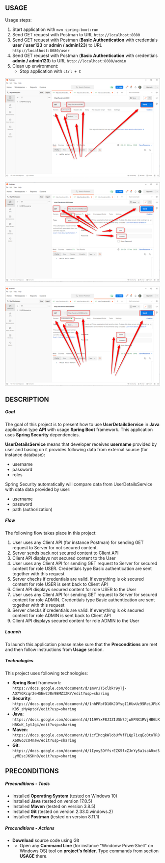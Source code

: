 USAGE
-----

Usage steps:
1. Start application with `mvn spring-boot:run`
1. Send GET request with Postman to URL `http://localhost:8080`
1. Send GET request with Postman (**Basic Authentication** with credentials **user / user123** or **admin / admin123**) to URL `http://localhost:8080/user`
1. Send GET request with Postman (**Basic Authentication** with credentials **admin / admin123**) to URL `http://localhost:8080/admin`
1. Clean up environment:
    * Stop application with `ctrl + C`

![My Image](image-1.png)

![My Image](image-2.png)

![My Image](image-3.png)


DESCRIPTION
-----------

##### Goal
The goal of this project is to present how to use **UserDetailsService** in **Java** application type **API** with usage **Spring Boot** framework. This application uses **Spring Security** dependencies.

**UserDetailsService** means that developer receives **username** provided by user and basing on it provides following data from external source (for instance database):
* username
* password
* roles

Spring Security automatically will compare data from UserDetailsService with data data provided by user:
* username
* password
* path (authorization)

##### Flow
The following flow takes place in this project:
1. User uses any Client API (for instance Postman) for sending GET request to Server for not secured content. 
1. Server sends back not secured content to Client API
1. Client API displays not secured content to the User 
1. User uses any Client API for sending GET request to Server for secured content for role USER. Credentials type Basic authentication are sent together with this request
1. Server checks if credentials are valid. If everything is ok secured content for role USER is sent back to Client API
1. Client API displays secured content for role USER to the User
1. User uses any Client API for sending GET request to Server for secured content for role ADMIN. Credentials type Basic authentication are sent together with this request
1. Server checks if credentials are valid. If everything is ok secured content for role ADMIN is sent back to Client API
1. Client API displays secured content for role ADMIN to the User  

##### Launch
To launch this application please make sure that the **Preconditions** are met and then follow instructions from **Usage** section.

##### Technologies
This project uses following technologies:
* **Spring Boot** framework: `https://docs.google.com/document/d/1mvrJT5clbkr9yTj-AQ7YOXcqr2eHSEw2J8n9BMZIZKY/edit?usp=sharing`
* **Security**: `https://docs.google.com/document/d/1nhPRbfD10KJOYsgI1HUwUz95ReiJPbXK85_zMyAptoY/edit?usp=sharing`
* **Java**: `https://docs.google.com/document/d/119VYxF8JIZIUSk7JjwEPNX1RVjHBGbXHBKuK_1ytJg4/edit?usp=sharing`
* **Maven**: `https://docs.google.com/document/d/1cfIMcqkWlobUfVfTLQp7ixqEcOtoTR8X6OGo3cU4maw/edit?usp=sharing`
* **Git**: `https://docs.google.com/document/d/1Iyxy5DYfsrEZK5fxZJnYy5a1saARxd5LyMEscJKSHn0/edit?usp=sharing`


PRECONDITIONS
-------------

##### Preconditions - Tools
* Installed **Operating System** (tested on Windows 10)
* Installed **Java** (tested on version 17.0.5)
* Installed **Maven** (tested on version 3.8.5)
* Installed **Git** (tested on version 2.33.0.windows.2)
* Installed **Postman** (tested on version 8.11.1)

##### Preconditions - Actions
* **Download** source code using Git 
* * Open any **Command Line** (for instance "Windonw PowerShell" on Windows OS) tool on **project's folder**. Type commands from section **USAGE** there.